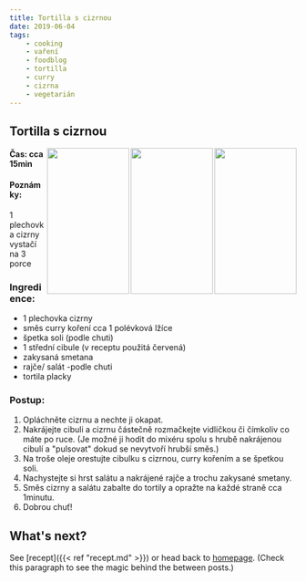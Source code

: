 ```yaml
---
title: Tortilla s cizrnou 
date: 2019-06-04
tags: 
    - cooking
    - vaření
    - foodblog
    - tortilla
    - curry
    - cizrna
    - vegetarián
---
```


## Tortilla s cizrnou

<img src="https://pojo8a.db.files.1drv.com/y4mSCBbgayWAw_CEB1e1dwgxX4z5nyxoWmqcSf5NFmGE8He6amLRtakdM4tjO8Qb4ximH2hP1aOO6ZdrKT5MW6Uh2zIHbRlFRFMznHCJYDoCgS9hFdUzN8ERyvm5Xucvmy29a1RB1oW4DnNtTphUzsMVL8fiv0D5zOvW3xBpcrpIx58brqCacj4jsw-az2V67OHanahC4h_NjoAHg3Rrt7YVw?width=144&height=256&cropmode=none" width="144" height="256" align="right" />
<img src="https://pojp8a.db.files.1drv.com/y4mc8GUuppn-Pl-r6eR6wDIM4ajTaAZCDPPOBiWVBSfi63RgdqMUHl7sfOvROqPyy3-e-xUXmrEMNptCTF9pZvv2ThWBvOAhIea-RHYrcbkwsP7QCTlTuHig0YCw50VovNDjKY3bC7-6OTmZ8_kyUguvVQC5lqQL0E4MEMAINn8463HPWiD-NrfDfmakV1Pe8VANVxSSG6TlE7ID3Y4HwaciQ?width=144&height=256&cropmode=none" width="144" height="256" align="right" />
<img src="https://pojm8a.db.files.1drv.com/y4mtNccUlIKNX6FxhAsTckouNhnh2mZDCvXSOEwR0-s8mLp1D62ffXdanMbGYlQKGIK-paSFC0rFxlNdiuKJ3Qyizd_22UToyOqmMo-t1NFXK0uyAZFdndcK3QF5iSfMrwEPwggHFMCYwKjDXLioGofWSBpXP9uAWtxsGZFeD3dhjCym00X6VeF4mPfAI2PLoRsNqtIAwxhM6GpTQtuf0ag3Q?width=144&height=256&cropmode=none" width="144" height="256" align="right" />

#### Čas: cca 15min

#### Poznámky:
1 plechovka cizrny vystačí na 3 porce

### Ingredience:
* 1 plechovka cizrny
* směs curry koření cca 1 polévková lžíce 
* špetka soli (podle chuti)
* 1 střední cibule (v receptu použitá červená)
* zakysaná smetana
* rajče/ salát -podle chuti 
* tortila placky

### Postup:
1. Opláchněte cizrnu a nechte ji okapat. 
2. Nakrájejte cibuli a cizrnu částečně rozmačkejte vidličkou či čímkoliv co máte po ruce. (Je možné ji hodit do mixéru spolu s hrubě nakrájenou cibulí a "pulsovat" dokud se nevytvoří hrubší směs.)
3. Na troše oleje orestujte cibulku s cizrnou, curry kořením a se špetkou soli.
4. Nachystejte si hrst salátu a nakrájené rajče a trochu zakysané smetany.
5. Směs cizrny a salátu zabalte do tortily a opražte na každé straně cca 1minutu. 
6. Dobrou chuť!



## What's next?

See [recept]({{< ref "recept.md" >}}) or head back to [homepage](../../). (Check this paragraph to see the magic behind the between posts.)